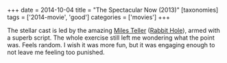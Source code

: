 +++
date = 2014-10-04
title = "The Spectacular Now (2013)"
[taxonomies]
tags = ['2014-movie', 'good']
categories = ['movies']
+++

The stellar cast is led by the amazing [Miles Teller] ([Rabbit Hole]),
armed with a superb script. The whole exercise still left me wondering
what the point was. Feels random. I wish it was more fun, but it was
engaging enough to not leave me feeling too punished.

  [Miles Teller]: http://en.wikipedia.org/wiki/Miles_Teller
  [Rabbit Hole]: http://tshepang.net/rabbit-hole-2010
